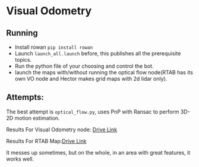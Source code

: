 # Visual Odometry
## Running
* Install rowan `pip install rowan`
* Launch `launch_all.launch` before, this publishes all the prerequisite topics.
* Run the python file of your choosing and control the bot.
* launch the maps with/without running the optical flow node(RTAB has its own VO node and Hector makes grid maps with 2d lidar only).

## Attempts:
The best attempt is `optical_flow.py`, uses PnP with Ransac to perform 3D-2D motion estimation.

Results For Visual Odometry node: [Drive Link](https://drive.google.com/file/d/1cUCRjERNW7lkDszR3cxhvb3hW1r-Ev1N/view?usp=sharing)

Results For RTAB Map:[Drive Link](https://drive.google.com/file/d/1q-6FVi4KLn8yQ2v2SscourI8IZMEwSHz/view?usp=sharing)



It messes up sometimes, but on the whole, in an area with great features, it works well.

